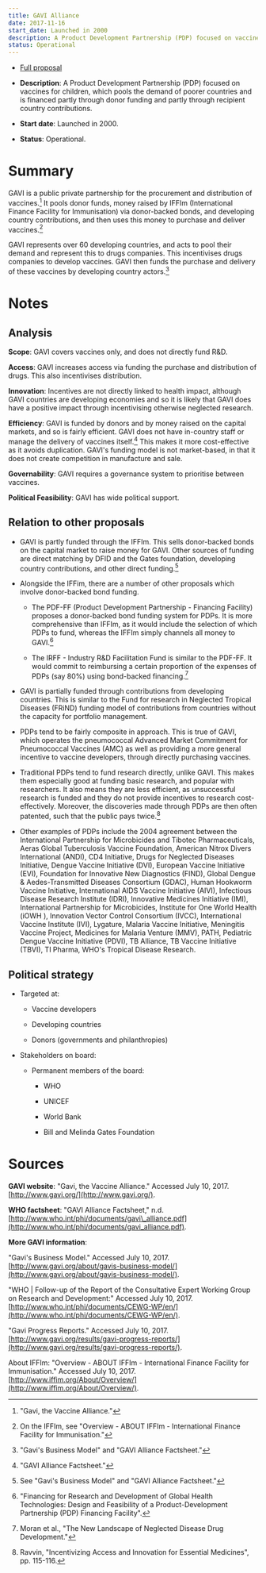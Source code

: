 ```yaml
---
title: GAVI Alliance
date: 2017-11-16
start_date: Launched in 2000
description: A Product Development Partnership (PDP) focused on vaccines for children, which pools the demand of poorer countries and is financed partly through donor funding and partly through recipient country contributions.
status: Operational
---
```



-   [Full proposal](http://www.gavi.org/http://www.gavi.org/about/gavis-business-model/)

-   **Description**: A Product Development Partnership (PDP) focused on vaccines for children, which pools the demand of poorer countries and is financed partly through donor funding and partly through recipient country contributions.

-   **Start date**: Launched in 2000.

-   **Status**: Operational.

# Summary

GAVI is a public private partnership for the procurement and distribution of vaccines.[^65] It pools donor funds, money raised by IFFIm (International Finance Facility for Immunisation) via donor-backed bonds, and developing country contributions, and then uses this money to purchase and deliver vaccines.[^66]

GAVI represents over 60 developing countries, and acts to pool their demand and represent this to drugs companies. This incentivises drugs companies to develop vaccines. GAVI then funds the purchase and delivery of these vaccines by developing country actors.[^67]

# Notes

## Analysis

**Scope**: GAVI covers vaccines only, and does not directly fund R&D.

**Access**: GAVI increases access via funding the purchase and distribution of drugs. This also incentivises distribution.

**Innovation**: Incentives are not directly linked to health impact, although GAVI countries are developing economies and so it is likely that GAVI does have a positive impact through incentivising otherwise neglected research.

**Efficiency**: GAVI is funded by donors and by money raised on the capital markets, and so is fairly efficient. GAVI does not have in-country staff or manage the delivery of vaccines itself.[^68] This makes it more cost-effective as it avoids duplication. GAVI's funding model is not market-based, in that it does not create competition in manufacture and sale.

**Governability**: GAVI requires a governance system to prioritise between vaccines.

**Political Feasibility**: GAVI has wide political support.

## Relation to other proposals

-   GAVI is partly funded through the IFFIm. This sells donor-backed bonds on the capital market to raise money for GAVI. Other sources of funding are direct matching by DFID and the Gates foundation, developing country contributions, and other direct funding.[^69]

-   Alongside the IFFim, there are a number of other proposals which involve donor-backed bond funding.

    -   The PDF-FF (Product Development Partnership - Financing Facility) proposes a donor-backed bond funding system for PDPs. It is more comprehensive than IFFIm, as it would include the selection of which PDPs to fund, whereas the IFFIm simply channels all money to GAVI.[^70]

    -   The IRFF - Industry R&D Facilitation Fund is similar to the PDF-FF. It would commit to reimbursing a certain proportion of the expenses of PDPs (say 80%) using bond-backed financing.[^71]

-   GAVI is partially funded through contributions from developing countries. This is similar to the Fund for research in Neglected Tropical Diseases (FRiND) funding model of contributions from countries without the capacity for portfolio management.

-   PDPs tend to be fairly composite in approach. This is true of GAVI, which operates the pneumococcal Advanced Market Commitment for Pneumococcal Vaccines (AMC) as well as providing a more general incentive to vaccine developers, through directly purchasing vaccines.

-   Traditional PDPs tend to fund research directly, unlike GAVI. This makes them especially good at funding basic research, and popular with researchers. It also means they are less efficient, as unsuccessful research is funded and they do not provide incentives to research cost-effectively. Moreover, the discoveries made through PDPs are then often patented, such that the public pays twice.[^72]

-   Other examples of PDPs include the 2004 agreement between the International Partnership for Microbicides and Tibotec Pharmaceuticals, Aeras Global Tuberculosis Vaccine Foundation, American Nitrox Divers International (ANDI), CD4 Initiative, Drugs for Neglected Diseases Initiative, Dengue Vaccine Initiative (DVI), European Vaccine Initiative (EVI), Foundation for Innovative New Diagnostics (FIND), Global Dengue & Aedes-Transmitted Diseases Consortium (GDAC), Human Hookworm Vaccine Initiative, International AIDS Vaccine Initiative (AIVI), Infectious Disease Research Institute (IDRI), Innovative Medicines Initiative (IMI), International Partnership for Microbicides, Institute for One World Health (iOWH ), Innovation Vector Control Consortium (IVCC), International Vaccine Institute (IVI), Lygature, Malaria Vaccine Initiative, Meningitis Vaccine Project, Medicines for Malaria Venture (MMV), PATH, Pediatric Dengue Vaccine Initiative (PDVI), TB Alliance, TB Vaccine Initiative (TBVI), TI Pharma, WHO's Tropical Disease Research.

## Political strategy

-   Targeted at:

    -   Vaccine developers

    -   Developing countries

    -   Donors (governments and philanthropies)

-   Stakeholders on board:

    -   Permanent members of the board:

        -   WHO

        -   UNICEF

        -   World Bank

        -   Bill and Melinda Gates Foundation

# Sources

**GAVI website**: "Gavi, the Vaccine Alliance." Accessed July 10, 2017. [http://www.gavi.org/](http://www.gavi.org/).

**WHO factsheet**: "GAVI Alliance Factsheet," n.d. [http://www.who.int/phi/documents/gavi\_alliance.pdf](http://www.who.int/phi/documents/gavi_alliance.pdf).

**More GAVI information**:

"Gavi's Business Model." Accessed July 10, 2017. [http://www.gavi.org/about/gavis-business-model/](http://www.gavi.org/about/gavis-business-model/).

"WHO \| Follow-up of the Report of the Consultative Expert Working Group on Research and Development:" Accessed July 10, 2017. [http://www.who.int/phi/documents/CEWG-WP/en/](http://www.who.int/phi/documents/CEWG-WP/en/).

"Gavi Progress Reports." Accessed July 10, 2017. [http://www.gavi.org/results/gavi-progress-reports/](http://www.gavi.org/results/gavi-progress-reports/).

About IFFIm: "Overview - ABOUT IFFIm - International Finance Facility for Immunisation." Accessed July 10, 2017. [http://www.iffim.org/About/Overview/](http://www.iffim.org/About/Overview/).

[^65]: "Gavi, the Vaccine Alliance."

[^66]: On the IFFIm, see "Overview - ABOUT IFFIm - International Finance Facility for Immunisation."

[^67]: "Gavi's Business Model" and "GAVI Alliance Factsheet."

[^68]: "GAVI Alliance Factsheet."

[^69]: See "Gavi's Business Model" and "GAVI Alliance Factsheet."

[^70]: "Financing for Research and Development of Global Health Technologies: Design and Feasibility of a Product-Development Partnership (PDP) Financing Facility".

[^71]: Moran et al., "The New Landscape of Neglected Disease Drug Development."

[^72]: Ravvin, "Incentivizing Access and Innovation for Essential Medicines", pp. 115-116.
